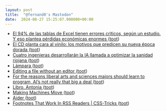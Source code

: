 ```yaml
---
layout: post
title:  "@fernand0's Mastodon"
date:  2024-08-27 15:25:07.900000+00:00
---
```

*  [El 94% de las tablas de Excel tienen errores críticos, según un estudio. Y eso plantea pérdidas económicas enormes ](https://www.xataka.com/aplicaciones/94-tablas-excel-tienen-errores-criticos-estudio-eso-plantea-perdidas-economicas-enorme) ([toot](https://mastodon.social/@fernand0/113034677970350233))
*  [El CD planta cara al vinilo: los motivos que predicen su nueva época dorada ](https://www.epe.es/es/cultura/20240813/cd-planta-cara-vinilo-motivos-10691843) ([toot](https://mastodon.social/@fernand0/113034410820704017))
*  [Cuatro ingenieras desarrollarán la IA llamada a optimizar la sanidad riojana ](https://nuevecuatrouno.com/2024/08/14/salud-incorporacion-ingenieras-inteligencia-artificial-mejora-calidad-asistencial) ([toot](https://mastodon.social/@fernand0/113034226244618444))
*  [Lámpara ](https://www.flickr.com/photos/fernand0/53931841407) ([toot](https://mastodon.social/@fernand0/113034125376308923))
*  [Editing a file without an editor ](https://www.johndcook.com/blog/2024/08/11/editing-without-an-editor) ([toot](https://mastodon.social/@fernand0/113033898510264822))
*  [For the reasons liberal arts and sciences majors should learn to program, AI’s not really that big a deal ](https://computinged.wordpress.com/2024/08/05/all-the-reasons-for-liberal-arts-and-sciences-majors-to-learn-to-program-ais-not-really-that-big-a-deal) ([toot](https://mastodon.social/@fernand0/113033839739425526))
*  [Libro. Antonia ](https://fotografiasenmovimiento.wordpress.com/2024/08/27/libro-antonia) ([toot](https://mastodon.social/@fernand0/113033770611539020))
*  [Making Machines Move ](https://fly.io/blog/machine-migrations) ([toot](https://mastodon.social/@fernand0/113033494072841906))
*  [Aider ](https://simonwillison.net/2024/Jul/31/aider/#atom-everythin) ([toot](https://mastodon.social/@fernand0/113033297240207755))
*  [Footnotes That Work In RSS Readers \| CSS-Tricks ](https://css-tricks.com/footnotes-that-work-in-rss-readers) ([toot](https://mastodon.social/@fernand0/113032983057847919))
